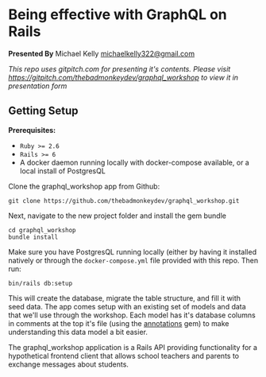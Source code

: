 # Being effective with GraphQL on Rails

**Presented By**
Michael Kelly
michaelkelly322@gmail.com


_This repo uses gitpitch.com for presenting it's contents.  Please visit https://gitpitch.com/thebadmonkeydev/graphql_workshop to view it in presentation form_

## Getting Setup

**Prerequisites:**
- `Ruby >= 2.6`
- `Rails >= 6`
- A docker daemon running locally with docker-compose available, or a local install of PostgresQL

Clone the graphql_workshop app from Github:

```
git clone https://github.com/thebadmonkeydev/graphql_workshop.git
```

Next, navigate to the new project folder and install the gem bundle

```
cd graphql_workshop
bundle install
```

Make sure you have PostgresQL running locally (either by having it installed natively or through the `docker-compose.yml` file provided with this repo. Then run:

```
bin/rails db:setup
```

This will create the database, migrate the table structure, and fill it with seed data.  The app comes setup with an existing set of models and data that we'll use through the workshop.  Each model has it's database columns in comments at the top it's file (using the [annotations](https://github.com/brentgreeff/annotate) gem) to make understanding this data model a bit easier.

The graphql_workshop application is a Rails API providing functionality for a hypothetical frontend client that allows school teachers and parents to exchange messages about students.
